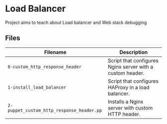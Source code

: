 # Load Balancer
Project aims to teach about Load balancer and Web stack debugging

## Files
| Filename | Description |
| -------- | ----------- |
| `0-custom_http_response_header` | Script that configures Nginx server with a custom header.|
| `1-install_load_balancer` | Script that configures HAProxy in a load balancer.|
| `2-puppet_custom_http_response_header.pp` | Installs a Nginx server with custom HTTP header.|
